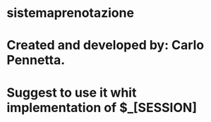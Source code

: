# sistemaprenotazione
# Created and developed by: Carlo Pennetta.
# Suggest to use it whit implementation of $_[SESSION]
